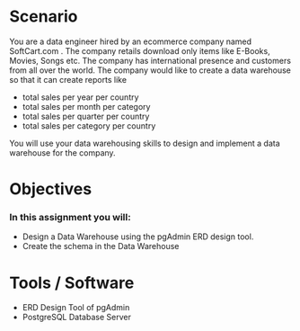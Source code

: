 # Scenario

You are a data engineer hired by an ecommerce company named SoftCart.com . The company retails download only items like E-Books, Movies, Songs etc. The company has international presence and customers from all over the world. The company would like to create a data warehouse so that it can create reports like

- total sales per year per country
- total sales per month per category
- total sales per quarter per country
- total sales per category per country

You will use your data warehousing skills to design and implement a data warehouse for the company.

# Objectives
### In this assignment you will:
- Design a Data Warehouse using the pgAdmin ERD design tool.
- Create the schema in the Data Warehouse

# Tools / Software

- ERD Design Tool of pgAdmin
- PostgreSQL Database Server
